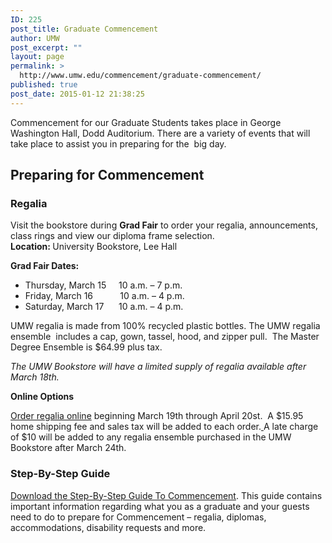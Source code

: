 ```yaml
---
ID: 225
post_title: Graduate Commencement
author: UMW
post_excerpt: ""
layout: page
permalink: >
  http://www.umw.edu/commencement/graduate-commencement/
published: true
post_date: 2015-01-12 21:38:25
---
```

Commencement for our Graduate Students takes place in George Washington Hall, Dodd Auditorium. There are a variety of events that will take place to assist you in preparing for the  big day.
<h2>Preparing for Commencement</h2>
<h3>Regalia</h3>
Visit the bookstore during <strong>Grad Fair</strong> to order your regalia, announcements, class rings and view our diploma frame selection.
<div></div>
<div><strong>Location: </strong>University Bookstore, Lee Hall</div>
<div>

<strong>Grad Fair Dates:  </strong>
<ul>
 	<li>Thursday, March 15     10 a.m. – 7 p.m.</li>
 	<li>Friday, March 16           10 a.m. – 4 p.m.<strong>
</strong></li>
 	<li>Saturday, March 17      10 a.m. – 4 p.m.</li>
</ul>
UMW regalia is made from 100% recycled plastic bottles. The UMW regalia ensemble  includes a cap, gown, tassel, hood, and zipper pull.  The Master Degree Ensemble is $64.99 plus tax.

<em>The UMW Bookstore will have a limited supply of regalia available after March 18th.</em>

<strong>Online Options</strong>

</div>
<div>

<a href="http://www.oakhalli.com/UMW">Order regalia online</a> beginning March 19th through April 20st.  A $15.95 home shipping fee and sales tax will be added to each order.<u> </u>A late charge of $10 will be added to any regalia ensemble purchased in the UMW Bookstore after March 24th.

</div>
<h3><strong>Step-By-Step Guide</strong></h3>
<a href="http://www.umw.edu/commencement/graduate-commencement/graduate-step-by-step-guide/">Download the Step-By-Step Guide To Commencement</a>. This guide contains important information regarding what you as a graduate and your guests need to do to prepare for Commencement – regalia, diplomas, accommodations, disability requests and more.